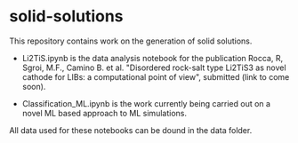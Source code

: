 # solid-solutions
This repository contains work on the generation of solid solutions.

- Li2TiS.ipynb is the data analysis notebook for the publication Rocca, R, Sgroi, M.F., Camino B. et al. "Disordered rock-salt type Li2TiS3 as novel cathode for LIBs: a computational point of view", submitted (link to come soon).

- Classification_ML.ipynb is the work currently being carried out on a novel ML based approach to ML simulations.

All data used for these notebooks can be dound in the data folder. 
